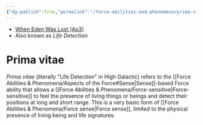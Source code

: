 ```yaml
---
{"dg-publish":true,"permalink":"/force-abilities-and-phenomena/prima-vitae/","tags":["universal","sense","forcepower"],"noteIcon":"saber1"}
---
```


- [When Eden Was Lost (Ao3)](https://archiveofourown.org/works/19334440)
- Also known as *Life Detection*
# Prima vitae
*Prima vitae* (literally "Life Detection" in High Galactic) refers to the [[Force Abilities & Phenomena/Aspects of the Force#Sense\|Sense]]-based Force ability that allows a [[Force Abilities & Phenomena/Force-sensitive\|Force-sensitive]] to feel the presence of living things or beings and detect their positions at long and short range. This is a very basic form of [[Force Abilities & Phenomena/Force sense\|Force sense]], limited to the physical presence of living being and life signatures. 